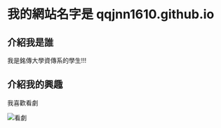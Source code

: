 # 我的網站名字是 qqjnn1610.github.io

## 介紹我是誰
我是銘傳大學資傳系的學生!!!

## 介紹我的興趣
我喜歡看劇

![看劇](https://i.ytimg.com/vi/Y_DG519GyEI/maxresdefault.jpg)
